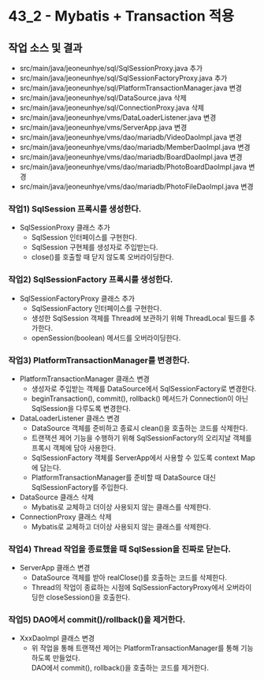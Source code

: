 # 43_2 - Mybatis + Transaction 적용

## 작업 소스 및 결과

- src/main/java/jeoneunhye/sql/SqlSessionProxy.java 추가
- src/main/java/jeoneunhye/sql/SqlSessionFactoryProxy.java 추가
- src/main/java/jeoneunhye/sql/PlatformTransactionManager.java 변경
- src/main/java/jeoneunhye/sql/DataSource.java 삭제
- src/main/java/jeoneunhye/sql/ConnectionProxy.java 삭제
- src/main/java/jeoneunhye/vms/DataLoaderListener.java 변경
- src/main/java/jeoneunhye/vms/ServerApp.java 변경
- src/main/java/jeoneunhye/vms/dao/mariadb/VideoDaoImpl.java 변경
- src/main/java/jeoneunhye/vms/dao/mariadb/MemberDaoImpl.java 변경
- src/main/java/jeoneunhye/vms/dao/mariadb/BoardDaoImpl.java 변경
- src/main/java/jeoneunhye/vms/dao/mariadb/PhotoBoardDaoImpl.java 변경
- src/main/java/jeoneunhye/vms/dao/mariadb/PhotoFileDaoImpl.java 변경

### 작업1) SqlSession 프록시를 생성한다.

- SqlSessionProxy 클래스 추가
    - SqlSession 인터페이스를 구현한다.
    - SqlSession 구현체를 생성자로 주입받는다.
    - close()를 호출할 때 닫지 않도록 오버라이딩한다.

### 작업2) SqlSessionFactory 프록시를 생성한다.

- SqlSessionFactoryProxy 클래스 추가
    - SqlSessionFactory 인터페이스를 구현한다.
    - 생성한 SqlSession 객체를 Thread에 보관하기 위해 ThreadLocal 필드를 추가한다.
    - openSession(boolean) 메서드를 오버라이딩한다.

### 작업3) PlatformTransactionManager를 변경한다.

- PlatformTransactionManager 클래스 변경
    - 생성자로 주입받는 객체를 DataSource에서 SqlSessionFactory로 변경한다.
    - beginTransaction(), commit(), rollback() 메서드가 Connection이 아닌 SqlSession을 다루도록 변경한다.
- DataLoaderListener 클래스 변경
    - DataSource 객체를 준비하고 종료시 clean()을 호출하는 코드를 삭제한다. 
    - 트랜잭션 제어 기능을 수행하기 위해 SqlSessionFactory의 오리지날 객체를 프록시 객체에 담아 사용한다.
    - SqlSessionFactory 객체를 ServerApp에서 사용할 수 있도록 context Map에 담는다.
    - PlatformTransactionManager를 준비할 때 DataSource 대신 SqlSessionFactory를 주입한다.
- DataSource 클래스 삭제
    - Mybatis로 교체하고 더이상 사용되지 않는 클래스를 삭제한다.
- ConnectionProxy 클래스 삭제
    - Mybatis로 교체하고 더이상 사용되지 않는 클래스를 삭제한다.

### 작업4) Thread 작업을 종료했을 때 SqlSession을 진짜로 닫는다.

- ServerApp 클래스 변경
    - DataSource 객체를 받아 realClose()를 호출하는 코드를 삭제한다.
    - Thread의 작업이 종료하는 시점에 SqlSessionFactoryProxy에서 오버라이딩한 closeSession()을 호출한다.

### 작업5) DAO에서 commit()/rollback()을 제거한다.

- XxxDaoImpl 클래스 변경
    - 위 작업을 통해 트랜잭션 제어는 PlatformTransactionManager를 통해 기능하도록 만들었다.  
    DAO에서 commit(), rollback()을 호출하는 코드를 제거한다.